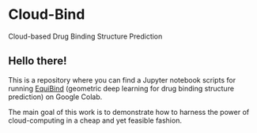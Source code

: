 # Cloud-Bind
Cloud-based Drug Binding Structure Prediction

## Hello there!

This is a repository where you can find a Jupyter notebook scripts for running [EquiBind](https://github.com/HannesStark/EquiBind) (geometric deep learning for drug binding structure prediction) on Google Colab.

The main goal of this work is to demonstrate how to harness the power of cloud-computing in a cheap and yet feasible fashion.

